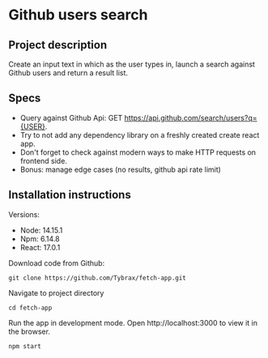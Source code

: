 # Github users search


## Project description

Create an input text in which as the user types in, launch a search against Github users and return a result list.


## Specs 

- Query against Github Api: GET https://api.github.com/search/users?q={USER}.
- Try to not add any dependency library on a freshly created create react app.
- Don't forget to check against modern ways to make HTTP requests on frontend side.
- Bonus: manage edge cases (no results, github api rate limit)

## Installation instructions

Versions:
- Node: 14.15.1
- Npm: 6.14.8
- React: 17.0.1

Download code from Github:
```shell
git clone https://github.com/Tybrax/fetch-app.git
```

Navigate to project directory
```shell
cd fetch-app
```

Run the app in development mode. Open http://localhost:3000 to view it in the browser.
```shell
npm start
```
